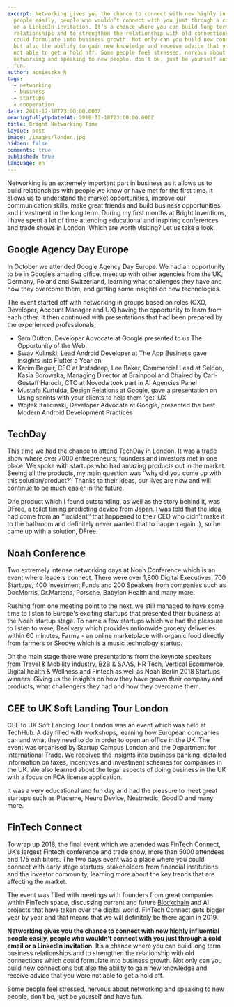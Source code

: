 ```yaml
---
excerpt: Networking gives you the chance to connect with new highly influential
  people easily, people who wouldn’t connect with you just through a cold email
  or a LinkedIn invitation. It’s a chance where you can build long term business
  relationships and to strengthen the relationship with old connections which
  could formulate into business growth. Not only can you build new connections
  but also the ability to gain new knowledge and receive advice that you were
  not able to get a hold off. Some people feel stressed, nervous about
  networking and speaking to new people, don’t be, just be yourself and have
  fun.
author: agnieszka_h
tags:
  - networking
  - business
  - startups
  - cooperation
date: 2018-12-18T23:00:00.000Z
meaningfullyUpdatedAt: 2018-12-18T23:00:00.000Z
title: Bright Networking Time
layout: post
image: /images/london.jpg
hidden: false
comments: true
published: true
language: en
---
```

Networking is an extremely important part in business as it allows us to build relationships with people we know or have met for the first time. It allows us to understand the market opportunities, improve our communication skills, make great friends and build business opportunities and investment in the long term. During my first months at Bright Inventions, I have spent a lot of time attending educational and inspiring conferences and trade shows in London. Which are worth visiting? Let us take a look.

## **Google Agency Day Europe**

In October we attended Google Agency Day Europe. We had an opportunity to be in Google’s amazing office, meet up with other agencies from the UK, Germany, Poland and Switzerland, learning what challenges they have and how they overcome them, and getting some insights on new technologies.

The event started off with networking in groups based on roles (CXO, Developer, Account Manager and UX) having the opportunity to learn from each other. It then continued with presentations that had been prepared by the experienced professionals;

* Sam Dutton, Developer Advocate at Google presented to us The Opportunity of the Web
* Swav Kulinski, Lead Android Developer at The App Business gave insights into Flutter a Year on
* Karim Beguir, CEO at Instadeep, Lee Baker, Commercial Lead at Seldon, Kasia Borowska, Managing Director at Brainpool and Chaired by Carl-Gustaff Haroch, CTO at Novoda took part in AI Agencies Panel
* Mustafa Kurtulda, Design Relations at Google, gave a presentation on Using sprints with your clients to help them ‘get’ UX
* Wojtek Kalicinski, Developer Advocate at Google, presented the best Modern Android Development Practices

## **TechDay**

This time we had the chance to attend TechDay in London. It was a trade show where over 7000 entrepreneurs, founders and investors met in one place. We spoke with startups who had amazing products out in the market. Seeing all the products, my main question was ‘’why did you come up with this solution/product?’’ Thanks to their ideas, our lives are now and will continue to be much easier in the future.

One product which I found outstanding, as well as the story behind it, was DFree, a toilet timing predicting device from Japan. I was told that the idea had come from an ‘’incident’’ that happened to their CEO who didn’t make it to the bathroom and definitely never wanted that to happen again :), so he came up with a solution, DFree.

## **Noah Conference**

Two extremely intense networking days at Noah Conference which is an event where leaders connect. There were over 1,800 Digital Executives, 700 Startups, 400 Investment Funds and 200 Speakers from companies such as DocMorris, Dr.Martens, Porsche, Babylon Health and many more.

Rushing from one meeting point to the next, we still managed to have some time to listen to Europe's exciting startups that presented their business at the Noah startup stage. To name a few startups which we had the pleasure to listen to were, Beelivery which provides nationwide grocery deliveries within 60 minutes, Farmy - an online marketplace with organic food directly from farmers or Skoove which is a music technology startup.

On the main stage there were presentations from the keynote speakers from Travel & Mobility industry, B2B & SAAS, HR Tech, Vertical Ecommerce, Digital health & Wellness and Fintech as well as Noah Berlin 2018 Startups winners. Giving us the insights on how they have grown their company and products, what challengers they had and how they overcame them.

## **CEE to UK Soft Landing Tour London**

CEE to UK Soft Landing Tour London was an event which was held at TechHub. A day filled with workshops, learning how European companies can and what they need to do in order to open an office in the UK. The event was organised by Startup Campus London and the Department for International Trade. We received the insights into business banking, detailed information on taxes, incentives and investment schemes for companies in the UK. We also learned about the legal aspects of doing business in the UK with a focus on FCA license application.

It was a very educational and fun day and had the pleasure to meet great startups such as Placeme, Neuro Device, Nestmedic, GoodID and many more.

## **FinTech Connect**

To wrap up 2018, the final event which we attended was FinTech Connect, UK’s largest Fintech conference and trade show, more than 5000 attendees and 175 exhibitors. The two days event was a place where you could connect with early stage startups, stakeholders from financial institutions and the investor community, learning more about the key trends that are affecting the market.

The event was filled with meetings with founders from great companies within FinTech space, discussing current and future [Blockchain](/our-areas/blockchain) and AI projects that have taken over the digital world. FinTech Connect gets bigger year by year and that means that we will definitely be there again in 2019.

**Networking gives you the chance to connect with new highly influential people easily, people who wouldn’t connect with you just through a cold email or a LinkedIn invitation**. It’s a chance where you can build long term business relationships and to strengthen the relationship with old connections which could formulate into business growth. Not only can you build new connections but also the ability to gain new knowledge and receive advice that you were not able to get a hold off.

Some people feel stressed, nervous about networking and speaking to new people, don’t be, just be yourself and have fun.
